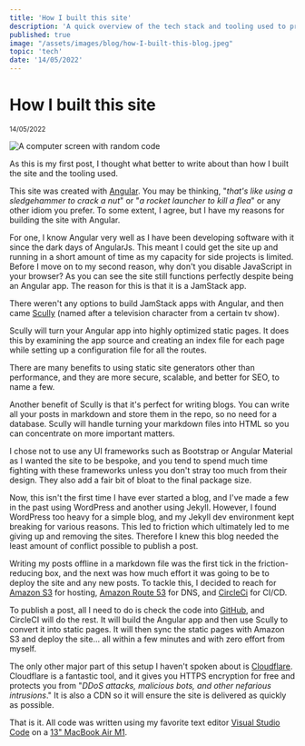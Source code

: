 ```yaml
---
title: 'How I built this site'
description: 'A quick overview of the tech stack and tooling used to produce this site.'
published: true
image: "/assets/images/blog/how-I-built-this-blog.jpeg"
topic: 'tech'
date: '14/05/2022'
---
```


# How I built this site

<small>14/05/2022</small>

![A computer screen with random code](../../assets/images/blog/how-I-built-this-blog.jpeg)

As this is my first post, I thought what better to write about than how I built the site and the tooling used.

This site was created with [Angular](https://angular.io/).  You may be thinking, "_that's like using a sledgehammer to crack a nut_" or "_a rocket launcher to kill a flea_" or any other idiom you prefer.  To some extent, I agree, but I have my reasons for building the site with Angular.

For one, I know Angular very well as I have been developing software with it since the dark days of AngularJs.  This meant I could get the site up and running in a short amount of time as my capacity for side projects is limited.  Before I move on to my second reason, why don't you disable JavaScript in your browser?  As you can see the site still functions perfectly despite being an Angular app.  The reason for this is that it is a JamStack app.

There weren't any options to build JamStack apps with Angular, and then came [Scully](https://scully.io/) (named after a television character from a certain tv show).

Scully will turn your Angular app into highly optimized static pages.  It does this by examining the app source and creating an index file for each page while setting up a configuration file for all the routes.

There are many benefits to using static site generators other than performance, and they are more secure, scalable, and better for SEO, to name a few.

Another benefit of Scully is that it's perfect for writing blogs.  You can write all your posts in markdown and store them in the repo, so no need for a database.  Scully will handle turning your markdown files into HTML so you can concentrate on more important matters.

I chose not to use any UI frameworks such as Bootstrap or Angular Material as I wanted the site to be bespoke, and you tend to spend much time fighting with these frameworks unless you don't stray too much from their design.  They also add a fair bit of bloat to the final package size.

Now, this isn't the first time I have ever started a blog, and I've made a few in the past using WordPress and another using Jekyll. However, I found WordPress too heavy for a simple blog, and my Jekyll dev environment kept breaking for various reasons.  This led to friction which ultimately led to me giving up and removing the sites.  Therefore I knew this blog needed the least amount of conflict possible to publish a post.

Writing my posts offline in a markdown file was the first tick in the friction-reducing box, and the next was how much effort it was going to be to deploy the site and any new posts.  To tackle this, I decided to reach for [Amazon S3](https://aws.amazon.com/s3/) for hosting, [Amazon Route 53](https://aws.amazon.com/route53/) for DNS, and [CircleCi](https://circleci.com/) for CI/CD.  

To publish a post, all I need to do is check the code into [GitHub](https://github.com/), and CircleCI will do the rest.  It will build the Angular app and then use Scully to convert it into static pages.  It will then sync the static pages with Amazon S3 and deploy the site... all within a few minutes and with zero effort from myself.

The only other major part of this setup I haven't spoken about is [Cloudflare](https://www.cloudflare.com/).  Cloudflare is a fantastic tool, and it gives you HTTPS encryption for free and protects you from "_DDoS attacks, malicious bots, and other nefarious intrusions_."   It is also a CDN so it will ensure the site is delivered as quickly as possible.

That is it.  All code was written using my favorite text editor [Visual Studio Code](https://code.visualstudio.com/) on a [13" MacBook Air M1]().
